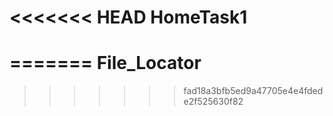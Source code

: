 <<<<<<< HEAD
HomeTask1
=========
=======
File_Locator
============
>>>>>>> fad18a3bfb5ed9a47705e4e4fdede2f525630f82
